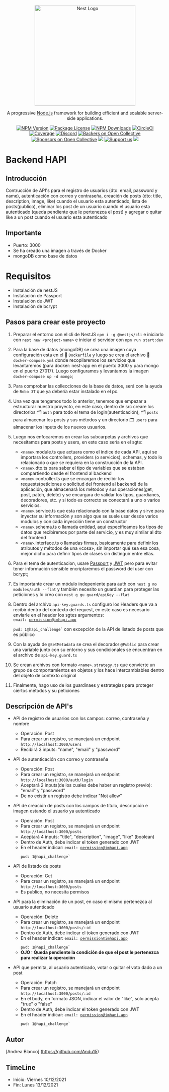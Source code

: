 <p align="center">
  <a href="http://nestjs.com/" target="blank"><img src="https://nestjs.com/img/logo_text.svg" width="320" alt="Nest Logo" /></a>
</p>

[circleci-image]: https://img.shields.io/circleci/build/github/nestjs/nest/master?token=abc123def456
[circleci-url]: https://circleci.com/gh/nestjs/nest

  <p align="center">A progressive <a href="http://nodejs.org" target="_blank">Node.js</a> framework for building efficient and scalable server-side applications.</p>
    <p align="center">
<a href="https://www.npmjs.com/~nestjscore" target="_blank"><img src="https://img.shields.io/npm/v/@nestjs/core.svg" alt="NPM Version" /></a>
<a href="https://www.npmjs.com/~nestjscore" target="_blank"><img src="https://img.shields.io/npm/l/@nestjs/core.svg" alt="Package License" /></a>
<a href="https://www.npmjs.com/~nestjscore" target="_blank"><img src="https://img.shields.io/npm/dm/@nestjs/common.svg" alt="NPM Downloads" /></a>
<a href="https://circleci.com/gh/nestjs/nest" target="_blank"><img src="https://img.shields.io/circleci/build/github/nestjs/nest/master" alt="CircleCI" /></a>
<a href="https://coveralls.io/github/nestjs/nest?branch=master" target="_blank"><img src="https://coveralls.io/repos/github/nestjs/nest/badge.svg?branch=master#9" alt="Coverage" /></a>
<a href="https://discord.gg/G7Qnnhy" target="_blank"><img src="https://img.shields.io/badge/discord-online-brightgreen.svg" alt="Discord"/></a>
<a href="https://opencollective.com/nest#backer" target="_blank"><img src="https://opencollective.com/nest/backers/badge.svg" alt="Backers on Open Collective" /></a>
<a href="https://opencollective.com/nest#sponsor" target="_blank"><img src="https://opencollective.com/nest/sponsors/badge.svg" alt="Sponsors on Open Collective" /></a>
  <a href="https://paypal.me/kamilmysliwiec" target="_blank"><img src="https://img.shields.io/badge/Donate-PayPal-ff3f59.svg"/></a>
    <a href="https://opencollective.com/nest#sponsor"  target="_blank"><img src="https://img.shields.io/badge/Support%20us-Open%20Collective-41B883.svg" alt="Support us"></a>
  <a href="https://twitter.com/nestframework" target="_blank"><img src="https://img.shields.io/twitter/follow/nestframework.svg?style=social&label=Follow"></a>
</p>

# Backend HAPI

## Introducción
Contrucción de API's para el registro de usuarios (dto: email, password y name), autenticación con correo y contraseña, creación de posts (dto: title, description, image, like) cuando el usuario esta autenticado, lista de posts(publico), eliminar los post de un usuario cuando el usuario esta autenticado (queda pendiente que le pertenezca el post) y agregar o quitar like a un post cuando el usuario esta autenticado

## Importante
- Puerto: 3000
- Se ha creado una imagen a través de Docker
- mongoDB como base de datos
# Requisitos
- Instalación de nestJS
- Instalación de Passport
- Instalación de JWT
- Instalación de bcrypt
## Pasos para crear este proyecto
1. Preparar el entorno con el cli de NestJS `npm i -g @nestjs/cli` e iniciarlo con `nest new <project-name>` e iniciar el servidor con `npm run start:dev`

2. Para la base de datos (mongoDB) se crea una imagen cuya configuración esta en el :file_folder:	`Dockerfile` y luego se crea el archivo :file_folder:	`docker-compose.yml` donde recopilaremos los servicios que levantaremos (para docker: nest-app en el puerto 3000 y para mongo en el puerto 27017). Luego configuramos y levantamos la imagen `docker-compose up -d mongo`;
   
3. Para comprobar las collecciones de la base de datos, será con la ayuda de `Robo 3T` que ya debería estar instalado en el pc.

4. Una vez que tengamos todo lo anterior, tenemos que empezar a estructurar nuestro proyecto, en este caso, dentro de src creare los directorios :card_index_dividers: `auth` para todo el tema de login(autenticación), :card_index_dividers: `posts` para almacenar los posts y sus métodos y un directorio :card_index_dividers: `users` para almacenar los inputs de los nuevos usuarios.

5. Luego nos enfocaremos en crear las subcarpetas y archivos que necesitamos para posts y users, en este caso sería en el sgte:
   - `<name>`.module.ts que actuara como el índice de cada API, aqui se importara los controllers, providers (o servicios), schemas, y todo lo relacionado o que se requiera en la construcción de la API.
   - `<name>`.dto.ts para saber el tipo de variables que se estaban compartiendo desde el frontend al backend
   - `<name>`.controller.ts que se encargan de recibir los requests(peticiones o solicitud del frontend al backend) de la aplicación, que almacenará los métodos y sus operaciones(get, post, patch, delete) y se encargara de validar los tipos, guardianes, decoradores, etc. y si todo es correcto se conectará a uno o varios servicios.
   - `<name>`.service.ts que esta relacionado con la base datos y sirve para inyectar su información y son algo que se suele usar desde varios modulos y con cada inyección tiene un constructor
   - `<name>`.schema.ts o llamada entidad, aqui especificamos los tipos de datos que recibiremos por parte del servicio, y es muy similar al dto del frontend
   - `<name>`.interface.ts o llamadas firmas, basicamente para definir los atributos y métodos de una «cosa», sin importar qué sea esa cosa, mejor dicho para definir tipos de clases sin distinguir entre ellas.

6. Para el tema de autenticacion, usare [Passport](https://github.com/jaredhanson/passport) y [JWT](https://jwt.io/) pero para evitar tener información sensible encriptaremos el password del user con bcrypt;
   
7. Es importante crear un módulo indepeniente para auth con `nest g mo modules/auth --flat` y también necesito un guardian para proteger las peticiones y lo creo con `nest g gu guard/apiKey --flat`

8.  Dentro del archivo `api-key.guards.ts` configuro los Headers que va a recibir dentro del contexto del request, en este caso es necesario enviarle en el header los sgtes argumentos:   
   <code>email: permission@imhapi.app  
   pwd: 1@hapi_challenge`</code>
con excepción de la API de listado de posts que es público
   
9.  Con la ayuda de `@SetMetadata` se crea el decorador `@Public` para crear una variable junto con su entorno y sus condicionales se encuentran en el archivo de `api-key.guard.ts` 

10.  Se crean archivos con formato `<name>.strategy.ts` que convierte un grupo de comportamientos en objetos y los hace intercambiables dentro del objeto de contexto original

11. Finalmente, hago uso de los guardinaes y estrategias para proteger ciertos métodos y su peticiones

## Descripción de API's
* API de registro de usuarios con los campos: correo, contraseña y nombre
  - Operación: Post
  - Para crear un registro, se manejará un endpoint `http://localhost:3000/users`
  - Recibirá 3 inputs: "name", "email" y "password"

* API de autenticación con correo y contraseña
  - Operación: Post
  - Para crear un registro, se manejará un endpoint `http://localhost:3000/auth/login`
  - Aceptará 2 inputs(de los cuales debe haber un registro previo): "email" y "password"
  - De no existir un registro debe indicar "Not allow"

* API de creación de posts con los campos de título, descripción e imagen estando el
usuario ya autenticado
  - Operación: Post
  - Para crear un registro, se manejará un endpoint `http://localhost:3000/posts`
  - Aceptará 4 inputs: "title", "description", "image", "like" (boolean)
  - Dentro de Auth, debe indicar el token generado con JWT
  - En el header indicar:
    <code>email: permission@imhapi.app  
   pwd: 1@hapi_challenge`</code>

* API de listado de posts
  - Operación: Get
  - Para crear un registro, se manejará un endpoint `http://localhost:3000/posts`
  - Es publico, no necesita permisos

* API para la eliminación de un post, en caso el mismo pertenezca al usuario autenticado
  - Operación: Delete
  - Para crear un registro, se manejará un endpoint `http://localhost:3000/posts/:id`
  - Dentro de Auth, debe indicar el token generado con JWT
  - En el header indicar:
    <code>email: permission@imhapi.app  
   pwd: 1@hapi_challenge`</code>
  - **OJO : Queda pendiente la condición de que el post le pertenezca para realizar la operación**

* API que permita, al usuario autenticado, votar o quitar el voto dado a un post
  - Operación: Patch
  - Para crear un registro, se manejará un endpoint `http://localhost:3000/posts/:id`
  - En el body, en formato JSON, indicar el valor de "like", solo acepta "true" o "false"
  - Dentro de Auth, debe indicar el token generado con JWT
  - En el header indicar:
    <code>email: permission@imhapi.app  
   pwd: 1@hapi_challenge`</code>
## Autor
[Andrea Blanco] (https://github.com/Andu15)

## TimeLine
- Inicio: Viernes 10/12/2021
- Fin: Lunes 13/12/2021




